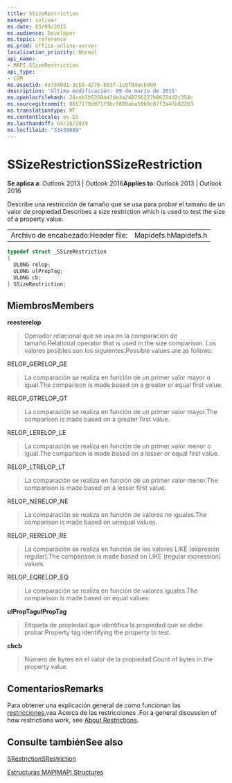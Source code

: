 ```yaml
---
title: SSizeRestriction
manager: soliver
ms.date: 03/09/2015
ms.audience: Developer
ms.topic: reference
ms.prod: office-online-server
localization_priority: Normal
api_name:
- MAPI.SSizeRestriction
api_type:
- COM
ms.assetid: 4e7340d1-3cb9-4276-b83f-1c8f94acb909
description: 'Última modificación: 09 de marzo de 2015'
ms.openlocfilehash: 24ceb7b5358447de3a240756227b86224d2c354c
ms.sourcegitcommit: 8657170d071f9bcf680aba50b9c07f2a4fb82283
ms.translationtype: MT
ms.contentlocale: es-ES
ms.lasthandoff: 04/28/2019
ms.locfileid: "33439089"
---
```

# <a name="ssizerestriction"></a><span data-ttu-id="48144-103">SSizeRestriction</span><span class="sxs-lookup"><span data-stu-id="48144-103">SSizeRestriction</span></span>

  
  
<span data-ttu-id="48144-104">**Se aplica a**: Outlook 2013 | Outlook 2016</span><span class="sxs-lookup"><span data-stu-id="48144-104">**Applies to**: Outlook 2013 | Outlook 2016</span></span> 
  
<span data-ttu-id="48144-105">Describe una restricción de tamaño que se usa para probar el tamaño de un valor de propiedad.</span><span class="sxs-lookup"><span data-stu-id="48144-105">Describes a size restriction which is used to test the size of a property value.</span></span> 
  
|||
|:-----|:-----|
|<span data-ttu-id="48144-106">Archivo de encabezado:</span><span class="sxs-lookup"><span data-stu-id="48144-106">Header file:</span></span>  <br/> |<span data-ttu-id="48144-107">Mapidefs.h</span><span class="sxs-lookup"><span data-stu-id="48144-107">Mapidefs.h</span></span>  <br/> |
   
```cpp
typedef struct _SSizeRestriction
{
  ULONG relop;
  ULONG ulPropTag;
  ULONG cb;
} SSizeRestriction;

```

## <a name="members"></a><span data-ttu-id="48144-108">Miembros</span><span class="sxs-lookup"><span data-stu-id="48144-108">Members</span></span>

 <span data-ttu-id="48144-109">**reeste**</span><span class="sxs-lookup"><span data-stu-id="48144-109">**relop**</span></span>
  
> <span data-ttu-id="48144-110">Operador relacional que se usa en la comparación de tamaño.</span><span class="sxs-lookup"><span data-stu-id="48144-110">Relational operator that is used in the size comparison.</span></span> <span data-ttu-id="48144-111">Los valores posibles son los siguientes:</span><span class="sxs-lookup"><span data-stu-id="48144-111">Possible values are as follows:</span></span> 
    
<span data-ttu-id="48144-112">RELOP_GE</span><span class="sxs-lookup"><span data-stu-id="48144-112">RELOP_GE</span></span> 
  
> <span data-ttu-id="48144-113">La comparación se realiza en función de un primer valor mayor o igual.</span><span class="sxs-lookup"><span data-stu-id="48144-113">The comparison is made based on a greater or equal first value.</span></span>
    
<span data-ttu-id="48144-114">RELOP_GT</span><span class="sxs-lookup"><span data-stu-id="48144-114">RELOP_GT</span></span> 
  
> <span data-ttu-id="48144-115">La comparación se realiza en función de un primer valor mayor.</span><span class="sxs-lookup"><span data-stu-id="48144-115">The comparison is made based on a greater first value.</span></span>
    
<span data-ttu-id="48144-116">RELOP_LE</span><span class="sxs-lookup"><span data-stu-id="48144-116">RELOP_LE</span></span> 
  
> <span data-ttu-id="48144-117">La comparación se realiza en función de un primer valor menor o igual.</span><span class="sxs-lookup"><span data-stu-id="48144-117">The comparison is made based on a lesser or equal first value.</span></span>
    
<span data-ttu-id="48144-118">RELOP_LT</span><span class="sxs-lookup"><span data-stu-id="48144-118">RELOP_LT</span></span> 
  
> <span data-ttu-id="48144-119">La comparación se realiza en función de un primer valor menor.</span><span class="sxs-lookup"><span data-stu-id="48144-119">The comparison is made based on a lesser first value.</span></span>
    
<span data-ttu-id="48144-120">RELOP_NE</span><span class="sxs-lookup"><span data-stu-id="48144-120">RELOP_NE</span></span> 
  
> <span data-ttu-id="48144-121">La comparación se realiza en función de valores no iguales.</span><span class="sxs-lookup"><span data-stu-id="48144-121">The comparison is made based on unequal values.</span></span>
    
<span data-ttu-id="48144-122">RELOP_RE</span><span class="sxs-lookup"><span data-stu-id="48144-122">RELOP_RE</span></span> 
  
> <span data-ttu-id="48144-123">La comparación se realiza en función de los valores LIKE (expresión regular).</span><span class="sxs-lookup"><span data-stu-id="48144-123">The comparison is made based on LIKE (regular expression) values.</span></span>
    
<span data-ttu-id="48144-124">RELOP_EQ</span><span class="sxs-lookup"><span data-stu-id="48144-124">RELOP_EQ</span></span> 
  
> <span data-ttu-id="48144-125">La comparación se realiza en función de valores iguales.</span><span class="sxs-lookup"><span data-stu-id="48144-125">The comparison is made based on equal values.</span></span>
    
 <span data-ttu-id="48144-126">**ulPropTag**</span><span class="sxs-lookup"><span data-stu-id="48144-126">**ulPropTag**</span></span>
  
> <span data-ttu-id="48144-127">Etiqueta de propiedad que identifica la propiedad que se debe probar.</span><span class="sxs-lookup"><span data-stu-id="48144-127">Property tag identifying the property to test.</span></span>
    
 <span data-ttu-id="48144-128">**cb**</span><span class="sxs-lookup"><span data-stu-id="48144-128">**cb**</span></span>
  
> <span data-ttu-id="48144-129">Número de bytes en el valor de la propiedad.</span><span class="sxs-lookup"><span data-stu-id="48144-129">Count of bytes in the property value.</span></span>
    
## <a name="remarks"></a><span data-ttu-id="48144-130">Comentarios</span><span class="sxs-lookup"><span data-stu-id="48144-130">Remarks</span></span>

<span data-ttu-id="48144-131">Para obtener una explicación general de cómo funcionan las [restricciones,](about-restrictions.md)vea Acerca de las restricciones .</span><span class="sxs-lookup"><span data-stu-id="48144-131">For a general discussion of how restrictions work, see [About Restrictions](about-restrictions.md).</span></span> 
  
## <a name="see-also"></a><span data-ttu-id="48144-132">Consulte también</span><span class="sxs-lookup"><span data-stu-id="48144-132">See also</span></span>



[<span data-ttu-id="48144-133">SRestriction</span><span class="sxs-lookup"><span data-stu-id="48144-133">SRestriction</span></span>](srestriction.md)


[<span data-ttu-id="48144-134">Estructuras MAPI</span><span class="sxs-lookup"><span data-stu-id="48144-134">MAPI Structures</span></span>](mapi-structures.md)

